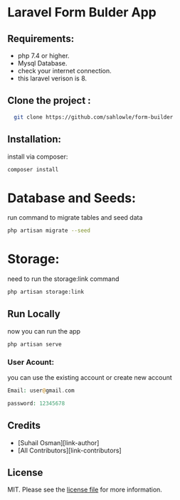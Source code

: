 

# Laravel Form Bulder App

## Requirements:
  
- php 7.4 or higher.
- Mysql Database.
- check your internet connection.
- this laravel verison is 8.

## Clone the project  :

~~~bash  
  git clone https://github.com/sahlowle/form-builder
~~~


## Installation:

install via composer:

```bash
composer install
```

# Database and Seeds:
run command to migrate tables and seed data
```bash
php artisan migrate --seed
```

# Storage:
 need to run the storage:link command
```bash
php artisan storage:link
```


## Run Locally  

now you can run the app 
```
php artisan serve
```



### User Acount:

you can use the existing account or create new account

```php
Email: user@gmail.com

password: 12345678
```




## Credits

- [Suhail Osman][link-author]
- [All Contributors][link-contributors]

## License

MIT. Please see the [license file](license.md) for more information.


